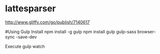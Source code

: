 # lattesparser
http://www.gliffy.com/go/publish/7140617

#Using Gulp
Install
npm install -g gulp
npm install gulp gulp-sass browser-sync -save-dev

Execute
gulp watch